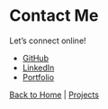 
# Contact Me

Let’s connect online!

- [GitHub](https://github.com/ShalluCa10)
-  [LinkedIn](https://www.linkedin.com/in/shallu-sameera-aa5b85280/)
- [Portfolio](https://shallusameera10.github.io/shallu_portfolio/)

[Back to Home](./index.markdown)  |  [ Projects](./projects.markdown)

